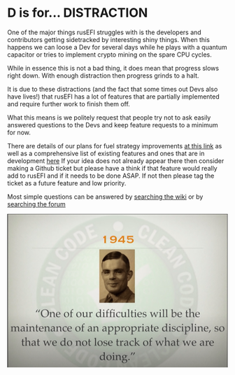 # D is for... **DISTRACTION**

One of the major things rusEFI struggles with is the developers and contributors getting sidetracked by interesting shiny things. 
When this happens we can loose a Dev for several days while he plays with a quantum capacitor or tries to implement crypto mining on the spare CPU cycles. 

While in essence this is not a bad thing, it does mean that progress slows right down. With enough distraction then progress grinds to a halt. 

It is due to these distractions (and the fact that some times out Devs also have lives!) that rusEFI has a lot of features that are partially implemented and require further work to finish them off. 

What this means is we politely request that people try not to ask easily answered questions to the Devs and keep feature requests to a minimum for now. 

There are details of our plans for fuel strategy improvements [at this link](Roadmap-Fuel) as well as a comprehensive list of existing features and ones that are in development [here](Dev-Status.md)
If your idea does not already appear there then consider making a Github ticket but please have a think if that feature would really add to rusEFI and if it needs to be done ASAP. If not then please tag the ticket as a future feature and low priority. 

Most simple questions can be answered by [searching the wiki](HOWTO-Search-on-rusEFI-wiki) or by [searching the forum](https://rusefi.com/forum/search.php)

![img](Images/ATdistraction.png)  